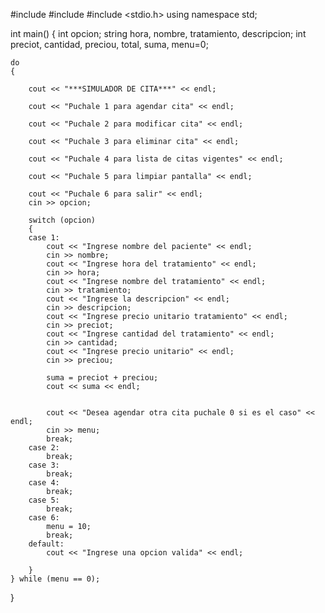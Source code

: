 #include <iostream>
#include <string>
#include <stdio.h>
using namespace std;

int main()
{
    int opcion;
    string hora, nombre, tratamiento, descripcion;
    int preciot, cantidad, preciou, total, suma, menu=0;

    do
    {

        cout << "***SIMULADOR DE CITA***" << endl;

        cout << "Puchale 1 para agendar cita" << endl;

        cout << "Puchale 2 para modificar cita" << endl;

        cout << "Puchale 3 para eliminar cita" << endl;

        cout << "Puchale 4 para lista de citas vigentes" << endl;

        cout << "Puchale 5 para limpiar pantalla" << endl;

        cout << "Puchale 6 para salir" << endl;
        cin >> opcion;

        switch (opcion)
        {
        case 1:
            cout << "Ingrese nombre del paciente" << endl;
            cin >> nombre;
            cout << "Ingrese hora del tratamiento" << endl;
            cin >> hora;
            cout << "Ingrese nombre del tratamiento" << endl;
            cin >> tratamiento;
            cout << "Ingrese la descripcion" << endl;
            cin >> descripcion;
            cout << "Ingrese precio unitario tratamiento" << endl;
            cin >> preciot;
            cout << "Ingrese cantidad del tratamiento" << endl;
            cin >> cantidad;
            cout << "Ingrese precio unitario" << endl;
            cin >> preciou;

            suma = preciot + preciou;
            cout << suma << endl;


            cout << "Desea agendar otra cita puchale 0 si es el caso" << endl;
            cin >> menu;
            break;
        case 2:
            break;
        case 3:
            break;
        case 4:
            break;
        case 5:
            break;
        case 6:
            menu = 10;
            break;
        default:
            cout << "Ingrese una opcion valida" << endl;

        }
    } while (menu == 0);

}
